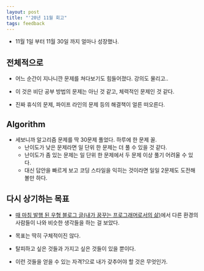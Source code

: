 ```yaml
---
layout: post
title: "'20년 11월 회고"
tags: feedback
---
```


- 11월 1일 부터 11월 30일 까지 얼마나 성장했나.

## 전체적으로

- 어느 순간이 지나니깐 문제를 쳐다보기도 힘들어졌다. 강의도 물리고..
- 이 것은 비단 공부 방법의 문제는 아닌 것 같고, 체력적인 문제인 것 같다.

- 진짜 휴식의 문제, 파이프 라인의 문제 등의 해결책이 얼른 떠오른다.


## Algorithm

- 세보니까 알고리즘 문제를 딱 30문제 풀었다. 하루에 한 문제 꼴.
  - 난이도가 낮은 문제라면 일 단위 한 문제는 더 풀 수 있을 것 같다.
  - 난이도가 좀 있는 문제는 일 단위 한 문제에서 두 문제 이상 풀기 어려울 수 있다.
  - 대신 답안을 빠르게 보고 코딩 스타일을 익히는 것이라면 일일 2문제도 도전해 볼만 하다.


## 다시 상기하는 목표

- [때 마침 발행 된 우형 블로그 글(내가 꿈꾸는 프로그래머로서의 삶)](https://woowabros.github.io/techcourse/2020/11/27/techcourse-level4-retrospective.html)에서 다른 환경의 사람들이 나와 비슷한 생각들을 하는 걸 보았다.


- 목표는 딱히 구체적이진 않다.

- 탈피하고 싶은 것들과 가지고 싶은 것들이 있을 뿐이다.

- 이런 것들을 얻을 수 있는 자격?으로 내가 갖추어야 할 것은 무엇인가.